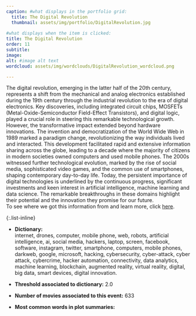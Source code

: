 ```yaml
---
caption: #what displays in the portfolio grid:
  title: The Digital Revolution
  thumbnail: assets/img/portfolio/DigitalRevolution.jpg
  
#what displays when the item is clicked:
title: The Digital Revolution
order: 11
subtitle: 
image:
alt: #image alt text
wordcloud: assets/img/wordclouds/DigitalRevolution_wordcloud.png

---
```

The digital revolution, emerging in the latter half of the 20th century, represents a shift from the mechanical and analog electronics established during the 19th century through the industrial revolution to the era of digital electronics. Key discoveries, including integrated circuit chips, MOSFETs (Metal-Oxide-Semiconductor Field-Effect Transistors), and digital logic, played a crucial role in steering this remarkable technological growth. However, the transformative impact extended beyond hardware innovations. The invention and democratization of the World Wide Web in 1989 marked a paradigm change, revolutionizing the way individuals lived and interacted. This development facilitated rapid and extensive information sharing across the globe, leading to a decade where the majority of citizens in modern societies owned computers and used mobile phones. The 2000s witnessed further technological evolution, marked by the rise of social media, sophisticated video games, and the common use of smartphones, shaping contemporary day-to-day life. Today, the persistent importance of digital technologies is underlined by the continuous progress, significant investments and keen interest in artificial intelligence, machine learning and data science. The remarkable breakthroughs in these domains highlight their potential and the innovation they promise for our future.\
To see where we got this information from and learn more, click [here](https://en.wikipedia.org/wiki/Digital_Revolution).

{:.list-inline} 
- **Dictionary:**\
internet, drones, computer, mobile phone, web, robots, artificial intelligence, ai, social media, hackers, laptop, screen, facebook, software, instagram, twitter, smartphone, computers, mobile phones, darkweb, google, microsoft, hacking, cybersecurity, cyber-attack, cyber attack, cybercrime, hacker automation, connectivity, data analytics, machine learning, blockchain, augmented reality, virtual reality, digital, big data, smart devices, digital innovation.

- **Threshold associated to dictionary:** 2.0

- **Number of movies associated to this event:** 633

- **Most common words in plot summaries:** 
